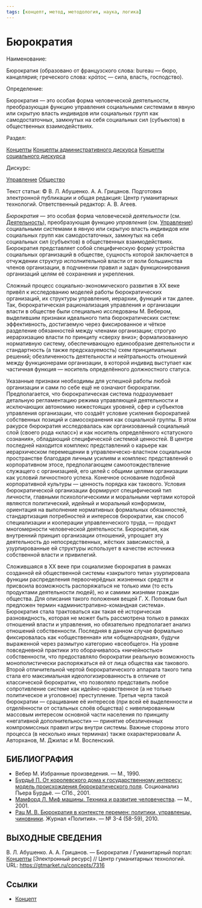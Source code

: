 ```yaml
---
tags: [концепт, метод, методология, наука, логика]
---
```

# Бюрократия

Наименование:

Бюрократия (образовано от французского слова: bureau — бюро, канцелярия; греческого слова: κράτος — сила, власть, господство).

Определение:

Бюрократия — это особая форма человеческой деятельности, преобразующая функцию управления социальными системами в явную или скрытую власть индивидов или социальных групп как самодостаточных, замкнутых на себя социальных сил (субъектов) в общественных взаимодействиях.

Раздел:

[Концепты](https://gtmarket.ru/concepts/)  [Концепты административного дискурса](https://gtmarket.ru/concepts/administrative-concepts) [Концепты социального дискурса](https://gtmarket.ru/concepts/social-concepts)

Дискурс:

[Управление](https://gtmarket.ru/concepts/6867) [Общество](https://gtmarket.ru/concepts/6866)

Текст статьи: © В. Л. Абушенко. А. А. Грицанов. Подготовка электронной публикации и общая редакция: Центр гуманитарных технологий. Ответственный редактор: А. В. Агеев.

_Бюрократия_ — это особая форма человеческой _деятельности_ (см. [Деятельность](https://gtmarket.ru/concepts/7082)), преобразующая функцию _управления_ (см. [Управление](https://gtmarket.ru/concepts/6867)) социальными системами в явную или скрытую власть индивидов или социальных групп как самодостаточных, замкнутых на себя социальных сил (субъектов) в общественных взаимодействиях. Бюрократия представляет собой специфическую форму устройства социальных организаций в обществе, сущность которой заключается в отчуждении структур исполнительной власти от воли большинства членов организации, в подчинении правил и задач функционирования организаций целям её сохранения и укрепления.

Сложный процесс социально-экономического развития в XX веке привёл к исследованию моделей работы бюрократических организаций, их структуры управления, иерархии, функций и так далее. Так, бюрократическая рационализация управления и организации власти в обществе были специально исследованы М. Вебером, выделившим признаки идеального типа бюрократических систем: эффективность, достигаемую через фиксированное и чёткое разделение обязанностей между членами организации; строгую иерархизацию власти по принципу «сверху вниз»; формализованную нормативную систему, обеспечивающую единообразие деятельности и стандартность (а также предсказуемость) схем принципиальных решений; обезличенность деятельности и нейтральность отношений между функционерами организации, в которой индивид выступает как частичная функция — носитель определённого должностного статуса.

Указанные признаки необходимы для успешной работы любой организации и сами по себе ещё не означают бюрократии. Предполагается, что бюрократическая система подразумевает детальную регламентацию режима управляющей деятельности и исключающих автономию нижестоящих уровней, сфер и субъектов управления организации, что создаёт условие усиления бюрократией собственных позиций и самосохранения как социальной группы. В этом ракурсе бюрократия исследовалась как организованный социальный слой (своего рода «класс») и как носитель определённого «статусного сознания», обладающий специфической системой ценностей. В центре последней находится комплекс представлений о карьере как иерархическом перемещении в управленческо-властном социальном пространстве благодаря личным усилиям и комплекс представлений о корпоративном этосе, предполагающем самоотождествление служащего с организацией, его целей с общими целями организации как условий личностного успеха. Конечное основание подобной корпоративной культуры — ценность порядка как такового. Условия бюрократической организации формируют специфический тип личности, главными психологическими и моральными чертами которой являются политический, идейный и моральный конформизм, ориентация на выполнение нормативных формальных обязанностей, стандартизация потребностей и интересов бюрократии, как способ специализации и кооперации управленческого труда, — продукт многомерности человеческой деятельности. Бюрократия, как внутренний принцип организации отношений, упрощает эту деятельность до непосредственных, жёстких зависимостей, а узурпированные ей структуры использует в качестве источника собственной власти и привилегий.

Сложившаяся в XX веке при социализме бюрократия в рамках созданной ей общественной системы «закрытого типа» узурпировала функции распределения первоочерёдных жизненных средств и присвоила возможность распоряжаться не только ими (то есть продуктами деятельности людей), но и самими жизнями граждан общества. Для описания такого положения вещей Г. Х. Поповым был предложен термин «административно-командная система». Бюрократия стала трактоваться как такая её историческая разновидность, которая не может быть рассмотрена только в рамках отношений власти и управления, но обязательно предполагает анализ отношений собственности. Последняя в данном случае формально фиксировалась как «общественная» или «общенародная», будучи выраженной через размытую категорию «всеобщего». На уровне повседневной практики это оборачивалось «ничейностью» собственности, что предоставляло бюрократии реальную возможность монополистически распоряжаться ей от лица общества как такового. Второй отличительной чертой бюрократического аппарата такого типа стала его максимальная идеологизированность в отличие от классической бюрократии, что позволяло представить любое сопротивление системе как идейно-нравственное (а не только политическое и уголовное) преступление. Третья черта такой бюрократии — сращивание её интересов (при всей её выделенности и отделённости от остальных слоёв общества) с нивелированным массовым интересом основной части населения по принципу «негативной дополнительности» — принятие обезличенных компромиссных правил игры внутри системы. Важные стороны этого процесса (в несколько иных терминах) также охарактеризовали А. Авторханов, М. Джилас и М. Восленский.

## БИБЛИОГРАФИЯ

- Вебер М. Избранные произведения. — М., 1990.
- [Бурдьё П. От королевского дома к государственному интересу: модель происхождения бюрократического поля](https://gtmarket.ru/library/articles/2600). Социоанализ Пьера Бурдьё. — СПб., 2001.
- [Мамфорд Л. Миф машины. Техника и развитие человечества](https://gtmarket.ru/library/basis/3115). — М., 2001.
- [Рац М. В. Бюрократия в контексте перемен: политики, управленцы, чиновники](https://gtmarket.ru/library/articles/6774). Журнал «Полития». — № 3-4 (58-59), 2010.

## ВЫХОДНЫЕ СВЕДЕНИЯ

В. Л. Абушенко. А. А. Грицанов. — Бюрократия / Гуманитарный портал: [Концепты](https://gtmarket.ru/concepts/) [Электронный ресурс] // Центр гуманитарных технологий. URL: <https://gtmarket.ru/concepts/7316>

## Ссылки

- [Концепт](Концепт.md)
